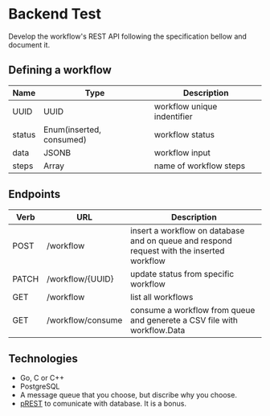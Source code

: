 # Backend Test

Develop the workflow's REST API following the specification bellow and document it.

## Defining a workflow

|Name|Type|Description|
|-|-|-|
|UUID|UUID|workflow unique indentifier|
|status|Enum(inserted, consumed)|workflow status|
|data|JSONB|workflow input|
|steps|Array|name of workflow steps

## Endpoints

|Verb|URL|Description|
|-|-|-|
|POST|/workflow|insert a workflow on database and on queue and respond request with the inserted workflow|
|PATCH|/workflow/{UUID}|update status from specific workflow|
|GET|/workflow|list all workflows|
|GET|/workflow/consume|consume a workflow from queue and generete a CSV file with workflow.Data|

## Technologies

- Go, C or C++
- PostgreSQL
- A message queue that you choose, but discribe why you choose.
- [pREST](http://postgres.rest) to comunicate with database. It is a bonus.
